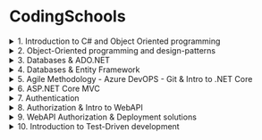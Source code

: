 # CodingSchools

<details>
<summary>1. Introduction to C# and Object Oriented programming</summary>
<ul>
<li>Introduction to Visual Studio and a simple console application</li>
<li>C# Basics (Basic data types, loops, selection, collections etc.)</li>
<liFunctions and String manipulation)</li>
<li>Namespaces & Classes – Access modifiers</li>
<li>Properties & Encapsulation</li>
</ul>
</details>

<details>
<summary>2. Object-Oriented programming and design-patterns</summary>
<ul>
<li>Inheritance</li>
<li>Interfaces</li>
<liPolymorphism</li>
<li>Generics</li>
<li>The Singleton Design Pattern</li>
<li>The Factory & Repository Design Pattern</li>
<li>The Observer Design Pattern</li>
<li>The Builder Design Pattern</li>
</ul>
</details>

<details>
<summary>3. Databases & ADO.NET</summary>
<ul>
<li>Introduction to database design & indexing / performance concepts</li>
<li>Introduction to ADO.NET (A simple CRUD console app with parameterized queries)</li>
</ul>
</details>

<details>
<summary>4. Databases & Entity Framework</summary>
<ul>
<li>Introduction to Models (POCO classes) and LINQ (Language-Integrated Query)</li>
<li>Introduction to Entity-Framework (Connection String and DbContext)</li>
<li>Create, Read, Update and Delete (CRUD) operations with Entity Framework & Db Migrations</li>
<li>Relationships and Sorting, Paging, Filtering and Grouping</li>
<li>Handling Concurrent conflicts and database transactions</li>
</ul>
</details>

<details>
<summary>5. Agile Methodology - Azure DevOPS - Git & Intro to .NET Core</summary>
<ul>
<li>How to analyze and estimate a project? – What is agile? How it works?</li>
<li>Introduction to Azure DevOPS</li>
<li>Code branching strategies</li>
<li>Introduction to Git: Pull, Push, Commit, Branch, Merge, Resolve conflicts</li>
<li>Introduction to ASP.NET Core</li>
</ul>
</details>

<details>
<summary>6. ASP.NET Core MVC</summary>
<ul>
<li>Introduction to Models (POCO classes) and LINQ (Language-Integrated Query)</li>
<li>Introduction to Entity-Framework (Connection String and DbContext</li>
<li>Create, Read, Update and Delete (CRUD) operations with Entity Framework & Db Migrations</li>
<li>Relationships and Sorting, Paging, Filtering and Grouping</li>
<li>Handling Concurrent conflicts and database transactions</li>
</ul>
</details>

<details>
<summary>7. Authentication</summary>
<ul>
<li>Introduction to Authentication and Authorization for WebSites</li>
<li>How to customize IdentityUser and IdentityRole</li>
<li>How to enable External Authentication Services (Google, Facebook etc.)</li>
<li>Introduction to Scaffolding</li>
<li>Scaffold identity and customize login, register, reset-password pages </li>
</ul>
</details>

<details>
<summary>8. Authorization & Intro to WebAPI</summary>
<ul>
<li>Simple & Role-based Authorization</li>
<li>How to protect specific database records from access</li>
<li>Introduction to WebAPI and REST services</li>
<li>Create WebAPI methods (GET, POST, PUT, DELETE) and test with Swagger</li>
</ul>
</details>

<details>
<summary>9. WebAPI Authorization & Deployment solutions</summary>
<ul>
<li>Enabling Cross-Origin Requests (CORS)</li>
<li>Authentication and Authorization for WebAPI (JWT)</li>
<li>Packaging and deploying our websites to IIS – Configuration steps for ASP.NET Core</li>
</ul>
</details>

<details>
<summary>10. Introduction to Test-Driven development</summary>
<ul>
<li>Introduction to Test-Driven development</li>
<li>Unit testing with xUnit</li>
</ul>
</details>
